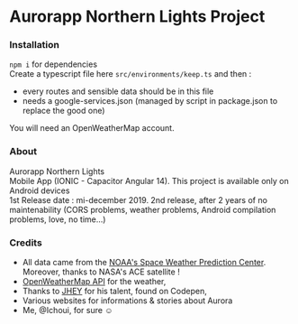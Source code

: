 # Aurorapp Northern Lights Project

### Installation

`npm i` for dependencies
<br> Create a typescript file here `src/environments/keep.ts` and then :

- every routes and sensible data should be in this file
- needs a google-services.json (managed by script in package.json to replace the good one)

You will need an OpenWeatherMap account.

### About

Aurorapp Northern Lights
<br>
Mobile App (IONIC - Capacitor Angular 14).
This project is available only on Android devices
<br>
1st Release date : mi-december 2019.
2nd release, after 2 years of no maintenability (CORS problems, weather problems, Android compilation problems, love, no time...)

### Credits

- All data came from the [NOAA's Space Weather Prediction Center](https://www.swpc.noaa.gov/). Moreover, thanks to NASA's ACE satellite !
- [OpenWeatherMap API](https://openweathermap.org/api/one-call-api#data) for the weather,
- Thanks to [JHEY](https://codepen.io/jh3y/pen/JKddVx) for his talent, found on Codepen,
- Various websites for informations & stories about Aurora
- Me, @Ichoui, for sure ☺
